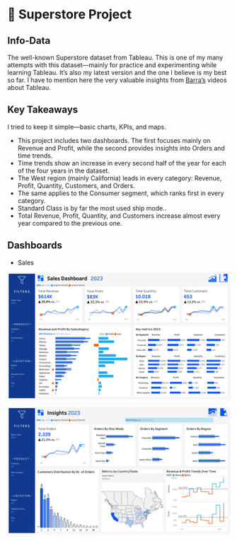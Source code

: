 # 🏪 Superstore Project  

## Info-Data

The well-known Superstore dataset from Tableau. This is one of my many attempts with this dataset—mainly for practice and experimenting while learning Tableau. It’s also my latest version and the one I believe is my best so far. I have to mention here the very valuable insights from [Barra’s](https://www.youtube.com/@DataWithBaraa) videos about Tableau.

## Key Takeaways

I tried to keep it simple—basic charts, KPIs, and maps.
- This project includes two dashboards. The first focuses mainly on Revenue and Profit, while the second provides insights into Orders and time trends.
- Time trends show an increase in every second half of the year for each of the four years in the dataset.
- The West region (mainly California) leads in every category: Revenue, Profit, Quantity, Customers, and Orders.
- The same applies to the Consumer segment, which ranks first in every category.
- Standard Class is by far the most used ship mode..
- Total Revenue, Profit, Quantity, and Customers increase almost every year compared to the previous one.

## Dashboards

- Sales

![Sales Dashboard](images/Sales.png)


![Insights Dashboard](images/Insights.png)